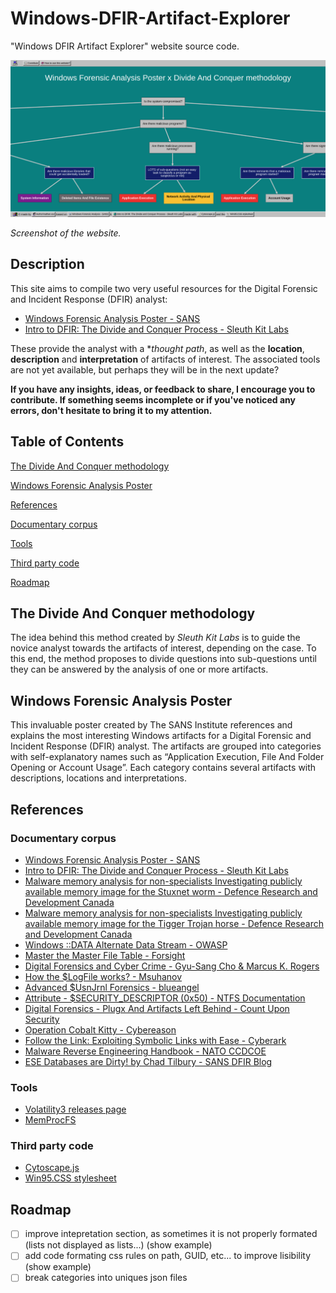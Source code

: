 # Windows-DFIR-Artifact-Explorer

"Windows DFIR Artifact Explorer" website source code.

![Screenshot of the website.](assets/img/screenshot.png)

*Screenshot of the website.*

## Description

This site aims to compile two very useful resources for the Digital Forensic and Incident Response (DFIR) analyst:

- [Windows Forensic Analysis Poster - SANS](https://www.sans.org/posters/windows-forensic-analysis/)
- [Intro to DFIR: The Divide and Conquer Process - Sleuth Kit Labs](https://training.sleuthkitlabs.com/courses/intro-to-divide-and-conquer)

These provide the analyst with a **thought path*, as well as the **location**, **description** and **interpretation** of artifacts of interest. The associated tools are not yet available, but perhaps they will be in the next update?

**If you have any insights, ideas, or feedback to share, I encourage you to contribute. If something seems incomplete or if you've noticed any errors, don't hesitate to bring it to my attention.**

## Table of Contents

[The Divide And Conquer methodology](#the-divide-and-conquer-methodology)

[Windows Forensic Analysis Poster](#windows-forensic-analysis-poster)

[References](#references)

  [Documentary corpus](#documentary-corpus)
  
  [Tools](#tools)
  
  [Third party code](#third-party-code)
  
[Roadmap](#roadmap)

## The Divide And Conquer methodology

The idea behind this method created by *Sleuth Kit Labs* is to guide the novice analyst towards the artifacts of interest, depending on the case. To this end, the method proposes to divide questions into sub-questions until they can be answered by the analysis of one or more artifacts.

## Windows Forensic Analysis Poster

This invaluable poster created by The SANS Institute references and explains the most interesting Windows artifacts for a Digital Forensic and Incident Response (DFIR) analyst. The artifacts are grouped into categories with self-explanatory names such as “Application Execution, File And Folder Opening or Account Usage”. Each category contains several artifacts with descriptions, locations and interpretations.

## References

### Documentary corpus

- [Windows Forensic Analysis Poster - SANS](https://www.sans.org/posters/windows-forensic-analysis/)
- [Intro to DFIR: The Divide and Conquer Process - Sleuth Kit Labs](https://training.sleuthkitlabs.com/courses/intro-to-divide-and-conquer)
- [Malware memory analysis for non-specialists Investigating publicly available memory image for the Stuxnet worm - Defence Research and Development Canada](https://publications.gc.ca/collections/collection_2015/rddc-drdc/D68-2-1-2013-eng.pdf)
- [Malware memory analysis for non-specialists Investigating publicly available memory image for the Tigger Trojan horse - Defence Research and Development Canada](https://apps.dtic.mil/sti/tr/pdf/AD1004008.pdf)
- [Windows ::DATA Alternate Data Stream - OWASP](https://owasp.org/www-community/attacks/Windows_alternate_data_stream)
- [Master the Master File Table - Forsight](https://forsight.fr/static/media/mft.e01065cd365882356726.pdf)
- [Digital Forensics and Cyber Crime - Gyu-Sang Cho & Marcus K. Rogers](https://link.springer.com/chapter/10.1007/978-3-642-35515-8_18)
- [How the $LogFile works? - Msuhanov](https://dfir.ru/2019/02/16/how-the-logfile-works/)
- [Advanced $UsnJrnl Forensics - blueangel](http://forensicinsight.org/wp-content/uploads/2013/07/F-INSIGHT-Advanced-UsnJrnl-Forensics-English.pdf)
- [Attribute - $SECURITY_DESCRIPTOR (0x50) - NTFS Documentation](https://flatcap.github.io/linux-ntfs/ntfs/attributes/security_descriptor.html)
- [Digital Forensics - Plugx And Artifacts Left Behind - Count Upon Security](https://countuponsecurity.com/tag/ntfs-logfile/)
- [Operation Cobalt Kitty - Cybereason](https://cdn2.hubspot.net/hubfs/3354902/Cybereason%20Labs%20Analysis%20Operation%20Cobalt%20Kitty.pdf)
- [Follow the Link: Exploiting Symbolic Links with Ease - Cyberark](https://www.cyberark.com/resources/threat-research-blog/follow-the-link-exploiting-symbolic-links-with-ease)
- [Malware Reverse Engineering Handbook - NATO CCDCOE](https://ccdcoe.org/uploads/2020/07/Malware_Reverse_Engineering_Handbook.pdf)
- [ESE Databases are Dirty! by Chad Tilbury - SANS DFIR Blog](https://www.sans.org/blog/ese-databases-are-dirty/)

### Tools

- [Volatility3 releases page](https://github.com/volatilityfoundation/volatility3/releases)
- [MemProcFS](https://github.com/ufrisk/MemProcFS)

### Third party code

- [Cytoscape.js](https://js.cytoscape.org/)
- [Win95.CSS stylesheet](https://alexbsoft.github.io/win95.css/)

## Roadmap

- [ ] improve intepretation section, as sometimes it is not properly formated (lists not displayed as lists...) (show example)
- [ ] add code formating css rules on path, GUID, etc... to improve lisibility (show example)
- [ ] break categories into uniques json files
